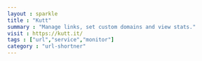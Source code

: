 ```yaml
---
layout : sparkle
title : "Kutt"
summary : "Manage links, set custom domains and view stats."
visit : https://kutt.it/
tags : ["url","service","monitor"]
category : "url-shortner"
---
```

